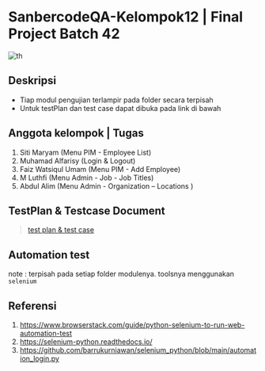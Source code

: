 # SanbercodeQA-Kelompok12 | Final Project Batch 42

![th](https://user-images.githubusercontent.com/121075721/220635807-7e3770a6-f00d-45f8-9cba-03c405be79e2.jpeg)

## Deskripsi
- Tiap modul pengujian terlampir pada folder secara terpisah
- Untuk testPlan dan test case dapat dibuka pada link di bawah

## Anggota kelompok | Tugas
1. Siti Maryam (Menu PIM - Employee List)
2. Muhamad Alfarisy (Login & Logout)
3. Faiz Watsiqul Umam (Menu PIM - Add Employee)
4. M Luthfi (Menu Admin - Job - Job Titles)
5. Abdul Alim (Menu Admin - Organization – Locations )

## TestPlan & Testcase Document 
> [test plan & test case](https://docs.google.com/spreadsheets/d/1eurwnt4aiFZ-UWeg9p5dUUrNOFUXPG-fiMQjbWtpXjI/edit#gid=169398898)

## Automation test
note : terpisah pada setiap folder modulenya. toolsnya menggunakan `selenium`

## Referensi
1. https://www.browserstack.com/guide/python-selenium-to-run-web-automation-test
2. https://selenium-python.readthedocs.io/
3. https://github.com/barrukurniawan/selenium_python/blob/main/automation_login.py
